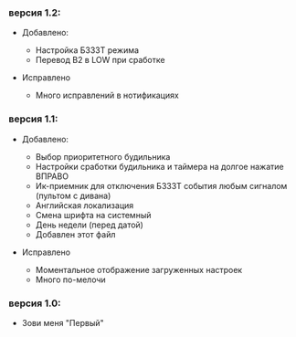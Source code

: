 ### версия 1.2:
- Добавлено:
  - Настройка БЗЗЗТ режима
  - Перевод B2 в LOW при сработке

- Исправлено
  - Много исправлений в нотификациях


### версия 1.1:
- Добавлено:
  - Выбор приоритетного будильника
  - Настройки сработки будильника и таймера на долгое нажатие ВПРАВО
  - Ик-приемник для отключения БЗЗЗТ события любым сигналом (пультом с дивана)
  - Английская локализация
  - Смена шрифта на системный
  - День недели (перед датой)
  - Добавлен этот файл

- Исправлено
  - Моментальное отображение загруженных настроек
  - Много по-мелочи

### версия 1.0:
- Зови меня "Первый"